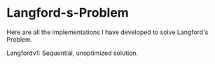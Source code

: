 # Langford-s-Problem
Here are all the implementations I have developed to solve Langford's Problem.

Langfordv1: Sequential, unoptimized solution.
